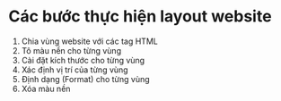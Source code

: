 # Các bước thực hiện layout website

1. Chia vùng website với các tag HTML
2. Tô màu nền cho từng vùng
3. Cài đặt kích thước cho từng vùng
4. Xác định vị trí của từng vùng
5. Định dạng (Format) cho từng vùng
6. Xóa màu nền